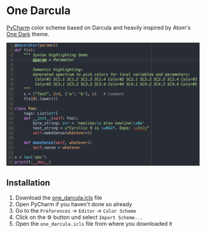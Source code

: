 # One Darcula

[PyCharm](https://www.jetbrains.com/pycharm/) color scheme based on Darcula and heavily inspired by Atom's [One Dark](https://github.com/atom/one-dark-ui) theme.

<img src="screenshot.png" alt="screenshot" width="650">


## Installation

1. Download the [one_darcula.icls](one_darcula.icls) file
1. Open PyCharm if you haven't done so already
1. Go to the `Preferences` -> `Editor` -> `Color Scheme`
1. Click on the :gear: button und select `Import Scheme...`
1. Open the `one_darcula.icls` file from where you downloaded it
